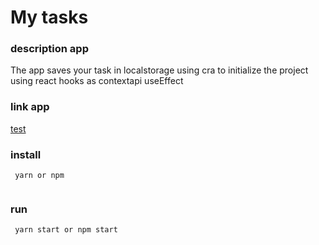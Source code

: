 # My tasks

### description app
  The app saves your task in localstorage using cra to initialize the project using react hooks as contextapi useEffect

### link app
  [test](https://www.google.com.br/)
### install
  ```
   yarn or npm 
   
  ```
### run
  ```
   yarn start or npm start
   
  ```
  

  

